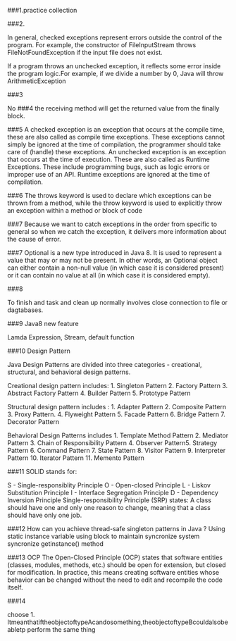 ###1.practice collection

###2.

In general, checked exceptions represent errors outside the control of the program. For example, the constructor of FileInputStream throws FileNotFoundException if the input file does not exist.

If a program throws an unchecked exception, it reflects some error inside the program logic.For example, if we divide a number by 0, Java will throw ArithmeticException

###3 

No
###4 
the receiving method will get the returned value from the finally block.

###5
A checked exception is an exception that occurs at the compile time, these are also called as compile time exceptions. These exceptions cannot simply be ignored at the time of compilation, the programmer should take care of (handle) these exceptions.
An unchecked exception is an exception that occurs at the time of execution. These are also called as Runtime Exceptions. These include programming bugs, such as logic errors or improper use of an API. Runtime exceptions are ignored at the time of compilation.

###6
The throws keyword is used to declare which exceptions can be thrown from a method, while the throw keyword is used to explicitly throw an exception within a method or block of code

###7
Because we want to catch exceptions in the order from specific to general so when we catch the exception, it delivers more information about the cause of error.

###7
Optional is a new type introduced in Java 8. It is used to represent a value that may or may not be present. In other words, an Optional object can either contain a non-null value (in which case it is considered present) or it can contain no value at all (in which case it is considered empty).

###8

To finish and task and clean up normally involves close connection to file or dagtabases.

###9 Java8 new feature

Lamda Expression, Stream, default function

###10 Design Pattern

Java Design Patterns are divided into three categories - creational, structural, and behavioral design patterns.

Creational design pattern includes: 1. Singleton Pattern 2. Factory Pattern 3. Abstract Factory Pattern 4. Builder Pattern 5. Prototype Pattern

Structural design pattern includes : 1. Adapter Pattern 2. Composite Pattern 3. Proxy Pattern. 4. Flyweight Pattern 5. Facade Pattern 6. Bridge Pattern 7. Decorator Pattern

Behavioral Design Patterns includes 1. Template Method Pattern 2. Mediator Pattern 3. Chain of Responsibility Pattern 4. Observer Pattern5. Strategy Pattern 6. Command Pattern 7. State Pattern 8. Visitor Pattern 9. Interpreter Pattern 10. Iterator Pattern 11. Memento Pattern

###11
SOLID stands for:

S - Single-responsiblity Principle
O - Open-closed Principle
L - Liskov Substitution Principle
I - Interface Segregation Principle
D - Dependency Inversion Principle
Single-responsibility Principle (SRP) states:
A class should have one and only one reason to change, meaning that a class should have only one job.


###12 How can you achieve thread-safe singleton patterns in Java ?
Using static instance variable
using block to maintain syncronize system 
syncronize getinstance() method

###13 OCP
The Open-Closed Principle (OCP) states that software entities (classes, modules, methods, etc.) should be open for extension, but closed for modification. In practice, this means creating software entities whose behavior can be changed without the need to edit and recompile the code itself.

###14 

choose 1. ItmeanthatiftheobjectoftypeAcandosomething,theobjectoftypeBcouldalsobeabletp perform the same thing

